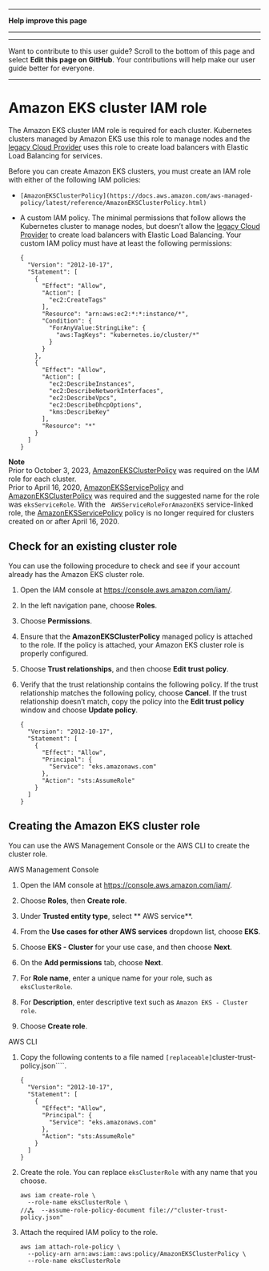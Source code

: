 --------

 **Help improve this page** 

--------

--------

Want to contribute to this user guide? Scroll to the bottom of this page and select **Edit this page on GitHub**\. Your contributions will help make our user guide better for everyone\.

--------

# Amazon EKS cluster IAM role<a name="service-iam-role"></a>

The Amazon EKS cluster IAM role is required for each cluster\. Kubernetes clusters managed by Amazon EKS use this role to manage nodes and the [legacy Cloud Provider](https://kubernetes-sigs.github.io/aws-load-balancer-controller/v2.7/guide/service/annotations/#legacy-cloud-provider) uses this role to create load balancers with Elastic Load Balancing for services\.

Before you can create Amazon EKS clusters, you must create an IAM role with either of the following IAM policies:
+  ` [AmazonEKSClusterPolicy](https://docs.aws.amazon.com/aws-managed-policy/latest/reference/AmazonEKSClusterPolicy.html) ` 
+ A custom IAM policy\. The minimal permissions that follow allows the Kubernetes cluster to manage nodes, but doesn’t allow the [legacy Cloud Provider](https://kubernetes-sigs.github.io/aws-load-balancer-controller/v2.7/guide/service/annotations/#legacy-cloud-provider) to create load balancers with Elastic Load Balancing\. Your custom IAM policy must have at least the following permissions:

  ```
  {
    "Version": "2012-10-17",
    "Statement": [
      {
        "Effect": "Allow",
        "Action": [
          "ec2:CreateTags"
        ],
        "Resource": "arn:aws:ec2:*:*:instance/*",
        "Condition": {
          "ForAnyValue:StringLike": {
            "aws:TagKeys": "kubernetes.io/cluster/*"
          }
        }
      },
      {
        "Effect": "Allow",
        "Action": [
          "ec2:DescribeInstances",
          "ec2:DescribeNetworkInterfaces",
          "ec2:DescribeVpcs",
          "ec2:DescribeDhcpOptions",
          "kms:DescribeKey"
        ],
        "Resource": "*"
      }
    ]
  }
  ```

**Note**  
Prior to October 3, 2023, [AmazonEKSClusterPolicy](https://docs.aws.amazon.com/aws-managed-policy/latest/reference/AmazonEKSClusterPolicy.html) was required on the IAM role for each cluster\.  
Prior to April 16, 2020, [AmazonEKSServicePolicy](https://docs.aws.amazon.com/aws-managed-policy/latest/reference/AmazonEKSServicePolicy.html) and [AmazonEKSClusterPolicy](https://docs.aws.amazon.com/aws-managed-policy/latest/reference/AmazonEKSClusterPolicy.html) was required and the suggested name for the role was `eksServiceRole`\. With the ` AWSServiceRoleForAmazonEKS` service\-linked role, the [AmazonEKSServicePolicy](https://docs.aws.amazon.com/aws-managed-policy/latest/reference/AmazonEKSServicePolicy.html) policy is no longer required for clusters created on or after April 16, 2020\.

## Check for an existing cluster role<a name="check-service-role"></a>

You can use the following procedure to check and see if your account already has the Amazon EKS cluster role\.

1. Open the IAM console at [https://console\.aws\.amazon\.com/iam/](https://console.aws.amazon.com/iam/)\.

1. In the left navigation pane, choose **Roles**\.

1. Choose **Permissions**\.

1. Ensure that the **AmazonEKSClusterPolicy** managed policy is attached to the role\. If the policy is attached, your Amazon EKS cluster role is properly configured\.

1. Choose **Trust relationships**, and then choose **Edit trust policy**\.

1. Verify that the trust relationship contains the following policy\. If the trust relationship matches the following policy, choose **Cancel**\. If the trust relationship doesn’t match, copy the policy into the **Edit trust policy** window and choose **Update policy**\.

   ```
   {
     "Version": "2012-10-17",
     "Statement": [
       {
         "Effect": "Allow",
         "Principal": {
           "Service": "eks.amazonaws.com"
         },
         "Action": "sts:AssumeRole"
       }
     ]
   }
   ```

## Creating the Amazon EKS cluster role<a name="create-service-role"></a>

You can use the AWS Management Console or the AWS CLI to create the cluster role\.

 AWS Management Console  

1. Open the IAM console at [https://console\.aws\.amazon\.com/iam/](https://console.aws.amazon.com/iam/)\.

1. Choose **Roles**, then **Create role**\.

1. Under **Trusted entity type**, select ** AWS service**\.

1. From the **Use cases for other AWS services** dropdown list, choose **EKS**\.

1. Choose **EKS \- Cluster** for your use case, and then choose **Next**\.

1. On the **Add permissions** tab, choose **Next**\.

1. For **Role name**, enter a unique name for your role, such as `eksClusterRole`\.

1. For **Description**, enter descriptive text such as `Amazon EKS - Cluster role`\.

1. Choose **Create role**\.

 AWS CLI  

1. Copy the following contents to a file named `[replaceable]`cluster\-trust\-policy\.json````\.

   ```
   {
     "Version": "2012-10-17",
     "Statement": [
       {
         "Effect": "Allow",
         "Principal": {
           "Service": "eks.amazonaws.com"
         },
         "Action": "sts:AssumeRole"
       }
     ]
   }
   ```

1. Create the role\. You can replace ` eksClusterRole ` with any name that you choose\.

   ```
   aws iam create-role \
     --role-name eksClusterRole \
   //⁂  --assume-role-policy-document file://"cluster-trust-policy.json"
   ```

1. Attach the required IAM policy to the role\.

   ```
   aws iam attach-role-policy \
     --policy-arn arn:aws:iam::aws:policy/AmazonEKSClusterPolicy \
     --role-name eksClusterRole
   ```